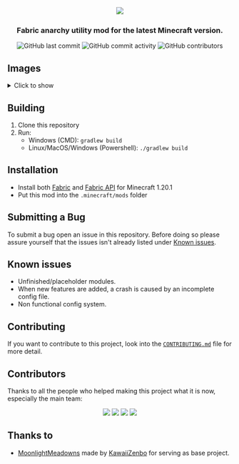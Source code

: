 <p align="center">
    <img src="https://github.com/HeliosMinecraft/HeliosClient/assets/120117618/f7fc786b-2dda-4467-9b26-884fcc5f7a96" height="150px">
</p>
<div align="center">
    <h3>Fabric anarchy utility mod for the latest Minecraft version.</h3>
    <img src="https://img.shields.io/github/last-commit/HeliosClient/HeliosClient" alt="GitHub last commit"/>
    <img src="https://img.shields.io/github/commit-activity/w/HeliosClient/HeliosClient" alt="GitHub commit activity"/>
    <img src="https://img.shields.io/github/contributors/HeliosClient/HeliosClient" alt="GitHub contributors"/>
</div>

## Images

<details>
    <summary>Click to show</summary>
    <p>Keep in mind that these images might be outdated as Helios is currently updating frequently!</p>
    <p>New clickgui as of commit #199 (0758e8c)</p>
    <img src="https://github.com/HeliosClient/HeliosClient/assets/120117618/9fc78cc1-6a93-4ef7-83ef-3cff64b3c3f4" alt="New Click GUI">
    <p>Old clickgui</p>
    <img src="https://github.com/HeliosClient/HeliosClient/blob/main/.github/images/ClickGUI.png?raw=true" alt="Old Click GUI">
</details>  

## Building

1. Clone this repository
2. Run:
   - Windows (CMD): `gradlew build`
   - Linux/MacOS/Windows (Powershell): `./gradlew build`
  
## Installation

- Install both [Fabric](https://fabricmc.net/use/installer/) and [Fabric API](https://modrinth.com/mod/fabric-api) for Minecraft 1.20.1
- Put this mod into the `.minecraft/mods` folder

## Submitting a Bug

To submit a bug open an issue in this repository. Before doing so please assure yourself that the issues isn't already listed under [Known issues](#known-issues).

## Known issues

- Unfinished/placeholder modules.
- When new features are added, a crash is caused by an incomplete config file.
- Non functional config system.

## Contributing

If you want to contribute to this project, look into the [`CONTRIBUTING.md`](https://github.com/HeliosClient/HeliosClient/blob/main/CONTRIBUTING.md) file for more detail.

## Contributors

Thanks to all the people who helped making this project what it is now, especially the main team:

<p align="center">
    <a href="https://github.com/azedeveloper"><img src="https://github.com/azedeveloper.png" width="24%"></img></a> <a href="https://github.com/ElBe-Plaq"><img src="https://github.com/ElBe-Plaq.png" width="24%"></img></a> <a href="https://github.com/tanishisherewithhh"><img src="https://github.com/tanishisherewithhh.png" width="24%"></img></a> <a href="https://github.com/TomPlaneta"><img src="https://github.com/TomPlaneta.png" width="24%"></img></a>
</p>

## Thanks to

- [MoonlightMeadowns](https://github.com/kawaiizenbo/MoonlightMeadows) made by [KawaiiZenbo](https://github.com/kawaiizenbo) for serving as base project.
